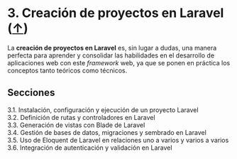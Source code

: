 # 3. Creación de proyectos en Laravel ([↑](../README.md))

La **creación de proyectos en Laravel** es, sin lugar a dudas, una manera perfecta para aprender y consolidar las habilidades en el desarrollo de aplicaciones web con este *framework* web, ya que se ponen en práctica los conceptos tanto teóricos como técnicos.

## Secciones

3.1. Instalación, configuración y ejecución de un proyecto Laravel<br />
3.2. Definición de rutas y controladores en Laravel<br />
3.3. Generación de vistas con Blade de Laravel<br />
3.4. Gestión de bases de datos, migraciones y sembrado en Laravel<br />
3.5. Uso de Eloquent de Laravel en relaciones uno a varios y varios a varios<br />
3.6. Integración de autenticación y validación en Laravel
